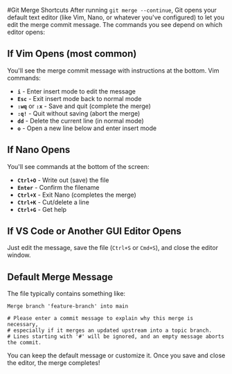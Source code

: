 #Git Merge Shortcuts
After running `git merge --continue`, Git opens your default text editor (like Vim, Nano, or whatever you've configured) to let you edit the merge commit message. The commands you see depend on which editor opens:

## If Vim Opens (most common)

You'll see the merge commit message with instructions at the bottom. Vim commands:

- **`i`** - Enter insert mode to edit the message
- **`Esc`** - Exit insert mode back to normal mode
- **`:wq`** or **`:x`** - Save and quit (complete the merge)
- **`:q!`** - Quit without saving (abort the merge)
- **`dd`** - Delete the current line (in normal mode)
- **`o`** - Open a new line below and enter insert mode

## If Nano Opens

You'll see commands at the bottom of the screen:

- **`Ctrl+O`** - Write out (save) the file
- **`Enter`** - Confirm the filename
- **`Ctrl+X`** - Exit Nano (completes the merge)
- **`Ctrl+K`** - Cut/delete a line
- **`Ctrl+G`** - Get help

## If VS Code or Another GUI Editor Opens

Just edit the message, save the file (`Ctrl+S` or `Cmd+S`), and close the editor window.

## Default Merge Message

The file typically contains something like:
```
Merge branch 'feature-branch' into main

# Please enter a commit message to explain why this merge is necessary,
# especially if it merges an updated upstream into a topic branch.
# Lines starting with '#' will be ignored, and an empty message aborts the commit.
```

You can keep the default message or customize it. Once you save and close the editor, the merge completes!
